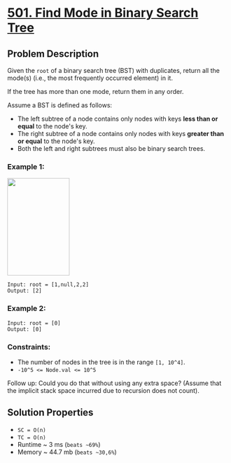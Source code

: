# [501. Find Mode in Binary Search Tree](https://leetcode.com/problems/find-mode-in-binary-search-tree/description)

## Problem Description

Given the `root` of a binary search tree (BST) with duplicates, return all the mode(s) (i.e., the most frequently occurred element) in it.

If the tree has more than one mode, return them in any order.

Assume a BST is defined as follows:

* The left subtree of a node contains only nodes with keys **less than or equal** to the node's key.
* The right subtree of a node contains only nodes with keys **greater than or equal** to the node's key.
* Both the left and right subtrees must also be binary search trees.


### Example 1:

<img alt="" src="https://assets.leetcode.com/uploads/2021/03/11/mode-tree.jpg" style="width: 142px; height: 222px;">

```
Input: root = [1,null,2,2]
Output: [2]
```
### Example 2:
```
Input: root = [0]
Output: [0]
```

### Constraints:

* The number of nodes in the tree is in the range `[1, 10^4]`.
* `-10^5 <= Node.val <= 10^5`


Follow up: Could you do that without using any extra space? (Assume that the implicit stack space incurred due to recursion does not count).


## Solution Properties

* `SC = O(n)`
* `TC = O(n)`
* Runtime ~ 3 ms (`beats ~69%`)
* Memory ~ 44.7 mb (`beats ~30,6%`)